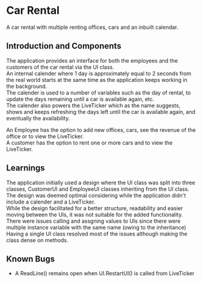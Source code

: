 # Car Rental
A car rental with multiple renting offices, cars and an inbuilt calendar.

## Introduction and Components
The application provides an interface for both the employees and the customers of the car rental via the UI class.  
An internal calender where 1 day is approximately equal to 2 seconds from the real world starts at the same time as the application keeps working in the background.  
The calender is used to a number of variables such as the day of rental, to update the days remaining until a car is available again, etc.   
The calender also powers the LiveTicker which as the name suggests, shows and keeps refreshing the days left until the car is available again, and eventually the availability.  
  
An Employee has the option to add new offices, cars, see the revenue of the office or to view the LiveTicker.  
A customer has the option to rent one or more cars and to view the LiveTicker.  

## Learnings
The application initially used a design where the UI class was split into three classes, CustomerUI and EmployeeUI classes inheriting from the UI class.  
The design was deemed optimal considering while the application didn't include a calender and a LiveTicker.  
While the design facilitated for a better structure, readability and easier moving between the UIs, it was not suitable for the added functionality.  
There were issues calling and assgning values to UIs since there were multiple instance variable with the same name (owing to the inheritance)  
Having a single UI class resolved most of the issues although making the class dense on methods.  

## Known Bugs
- A ReadLine() remains open when UI.RestartUI() is called from LiveTicker  
